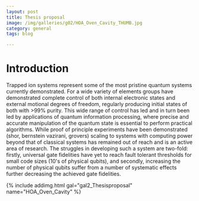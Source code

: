 ```yaml
---
layout: post
title: Thesis proposal
image: /img/galleries/g02/HOA_Oven_Cavity_THUMB.jpg
category: general
tags: blog

---
```



# Introduction


Trapped ion systems represent some of the most pristine quantum systems currently demonstrated. For a wide variety of elements groups have demonstrated complete control of both internal electronic states and external motional degrees of freedom, regularly producing initial states of both with >99% purity. This wide range of control has led and in turn been led by applications of quantum information processing, where precise and accurate manipulation of the quantum state is essential to perform practical algorithms. While proof of principle experiments have been demonstrated (shor, bernstein vazirani, grovers) scaling to systems with computing power beyond that of classical systems has remained out of reach and is an active area of research. The struggles in developing such a system are two-fold: firstly, universal gate fidelities have yet to reach fault tolerant thresholds for small code sizes (10's of physical qubits), and secondly, increasing the number of physical qubits suffer from a number of systematic effects further decreasing the achieved gate fidelities. 



{% include addimg.html gal="gal2_Thesisproposal" name="HOA_Oven_Cavity" %}




